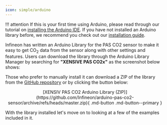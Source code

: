 ```yaml
---
icon: simple/arduino
---
```


!!! attention
	If this is your first time using Arduino, please read through our tutorial on [installing the Arduino IDE](https://learn.sparkfun.com/tutorials/installing-arduino-ide). If you have not installed an Arduino library before, we recommend you check out our [installation guide](https://learn.sparkfun.com/tutorials/installing-an-arduino-library).

Infineon has written an Arduino Library for the PAS CO2 sensor to make it easy to get CO<sub>2</sub> data from the sensor along with other settings and features. Users can download the library through the Arduino Library Manager by searching for <b>"XENSIVE PAS CO2x"</b> as the screenshot below shows:

Those who prefer to manually install it can download a ZIP of the library from the [GitHub repository](https://github.com/Infineon/arduino-pas-co2-sensor) or by clicking the button below:

<center>
[XENSIV PAS CO2 Arduino Library (ZIP)](https://github.com/Infineon/arduino-pas-co2-sensor/archive/refs/heads/master.zip){ .md-button .md-button--primary }
</center>

With the library installed let's move on to looking at a few of the examples included in it.